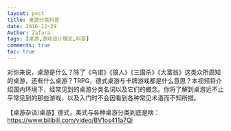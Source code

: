 ```yaml
---
layout: post
title: 桌游分类科普
date: 2016-12-29
Author: Zafara
tags: [桌游,游戏设计理论,科普]
comments: true
toc: true
---
```


对你来说，桌游是什么？除了《乌诺》《狼人》《三国杀》《大富翁》这类众所周知的桌游，还有什么桌游？TRPG，德式桌游与卡牌游戏都是什么意思？本视频将介绍国内环境下，经常见到的桌游分类名词以及它们的概念。你将了解到桌游远不止平常见到的那些游戏，以及入门时不会因看到各种常见术语而不知所措。

【桌游杂谈/桌游】德式，美式与各种桌游分类到底是啥：<https://www.bilibili.com/video/BV1os411a7Qi>
